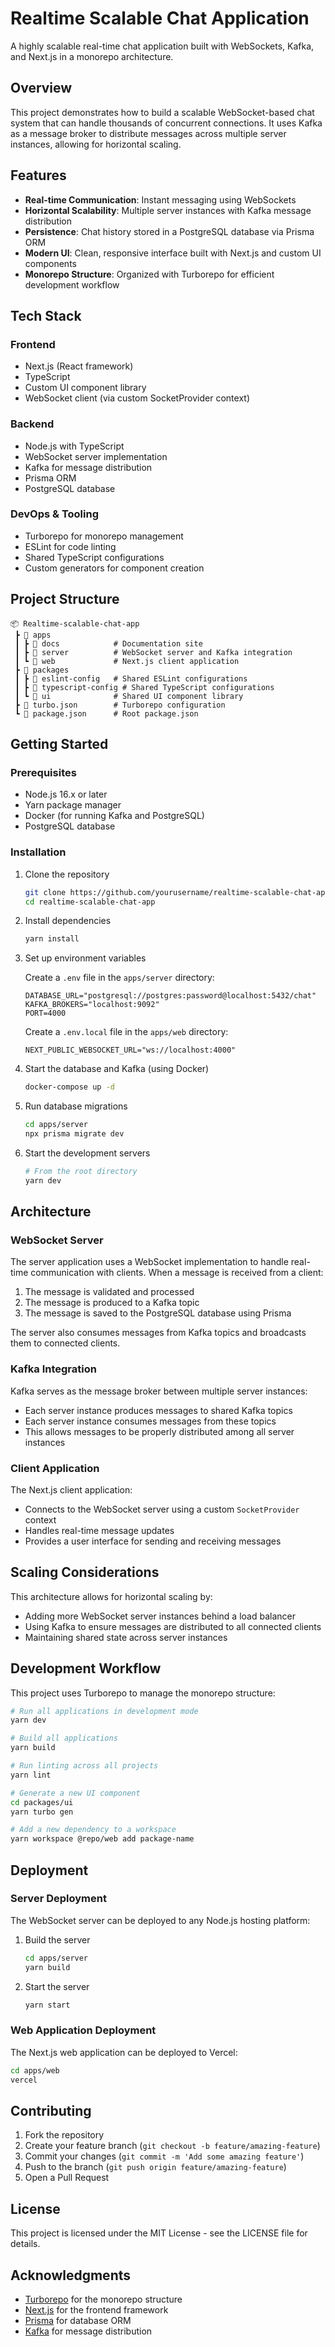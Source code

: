 # Realtime Scalable Chat Application

A highly scalable real-time chat application built with WebSockets, Kafka, and Next.js in a monorepo architecture.


## Overview

This project demonstrates how to build a scalable WebSocket-based chat system that can handle thousands of concurrent connections. It uses Kafka as a message broker to distribute messages across multiple server instances, allowing for horizontal scaling.

## Features

- **Real-time Communication**: Instant messaging using WebSockets
- **Horizontal Scalability**: Multiple server instances with Kafka message distribution
- **Persistence**: Chat history stored in a PostgreSQL database via Prisma ORM
- **Modern UI**: Clean, responsive interface built with Next.js and custom UI components
- **Monorepo Structure**: Organized with Turborepo for efficient development workflow

## Tech Stack

### Frontend
- Next.js (React framework)
- TypeScript
- Custom UI component library
- WebSocket client (via custom SocketProvider context)

### Backend
- Node.js with TypeScript
- WebSocket server implementation
- Kafka for message distribution
- Prisma ORM
- PostgreSQL database

### DevOps & Tooling
- Turborepo for monorepo management
- ESLint for code linting
- Shared TypeScript configurations
- Custom generators for component creation

## Project Structure

```
📦 Realtime-scalable-chat-app
 ┣ 📂 apps
 ┃ ┣ 📂 docs            # Documentation site
 ┃ ┣ 📂 server          # WebSocket server and Kafka integration
 ┃ ┗ 📂 web             # Next.js client application
 ┣ 📂 packages
 ┃ ┣ 📂 eslint-config   # Shared ESLint configurations
 ┃ ┣ 📂 typescript-config # Shared TypeScript configurations
 ┃ ┗ 📂 ui              # Shared UI component library
 ┣ 📜 turbo.json        # Turborepo configuration
 ┗ 📜 package.json      # Root package.json
```

## Getting Started

### Prerequisites

- Node.js 16.x or later
- Yarn package manager
- Docker (for running Kafka and PostgreSQL)
- PostgreSQL database

### Installation

1. Clone the repository
   ```bash
   git clone https://github.com/yourusername/realtime-scalable-chat-app.git
   cd realtime-scalable-chat-app
   ```

2. Install dependencies
   ```bash
   yarn install
   ```

3. Set up environment variables
   
   Create a `.env` file in the `apps/server` directory:
   ```
   DATABASE_URL="postgresql://postgres:password@localhost:5432/chat"
   KAFKA_BROKERS="localhost:9092"
   PORT=4000
   ```

   Create a `.env.local` file in the `apps/web` directory:
   ```
   NEXT_PUBLIC_WEBSOCKET_URL="ws://localhost:4000"
   ```

4. Start the database and Kafka (using Docker)
   ```bash
   docker-compose up -d
   ```

5. Run database migrations
   ```bash
   cd apps/server
   npx prisma migrate dev
   ```

6. Start the development servers
   ```bash
   # From the root directory
   yarn dev
   ```

## Architecture

### WebSocket Server

The server application uses a WebSocket implementation to handle real-time communication with clients. When a message is received from a client:

1. The message is validated and processed
2. The message is produced to a Kafka topic
3. The message is saved to the PostgreSQL database using Prisma

The server also consumes messages from Kafka topics and broadcasts them to connected clients.

### Kafka Integration

Kafka serves as the message broker between multiple server instances:

- Each server instance produces messages to shared Kafka topics
- Each server instance consumes messages from these topics
- This allows messages to be properly distributed among all server instances

### Client Application

The Next.js client application:

- Connects to the WebSocket server using a custom `SocketProvider` context
- Handles real-time message updates
- Provides a user interface for sending and receiving messages

## Scaling Considerations

This architecture allows for horizontal scaling by:

- Adding more WebSocket server instances behind a load balancer
- Using Kafka to ensure messages are distributed to all connected clients
- Maintaining shared state across server instances

## Development Workflow

This project uses Turborepo to manage the monorepo structure:

```bash
# Run all applications in development mode
yarn dev

# Build all applications
yarn build

# Run linting across all projects
yarn lint

# Generate a new UI component
cd packages/ui
yarn turbo gen

# Add a new dependency to a workspace
yarn workspace @repo/web add package-name
```

## Deployment

### Server Deployment

The WebSocket server can be deployed to any Node.js hosting platform:

1. Build the server
   ```bash
   cd apps/server
   yarn build
   ```

2. Start the server
   ```bash
   yarn start
   ```

### Web Application Deployment

The Next.js web application can be deployed to Vercel:

```bash
cd apps/web
vercel
```

## Contributing

1. Fork the repository
2. Create your feature branch (`git checkout -b feature/amazing-feature`)
3. Commit your changes (`git commit -m 'Add some amazing feature'`)
4. Push to the branch (`git push origin feature/amazing-feature`)
5. Open a Pull Request

## License

This project is licensed under the MIT License - see the LICENSE file for details.

## Acknowledgments

- [Turborepo](https://turbo.build/) for the monorepo structure
- [Next.js](https://nextjs.org/) for the frontend framework
- [Prisma](https://www.prisma.io/) for database ORM
- [Kafka](https://kafka.apache.org/) for message distribution
